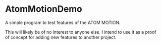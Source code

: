 # AtomMotionDemo

A simple program to test features of the ATOM MOTION.

This will likely be of no interest to anyone else. I intend to use it as a proof of concept for adding new features to another project.
